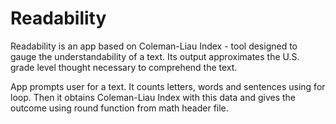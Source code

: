 # Readability
Readability is an app based on Coleman-Liau Index - tool designed to gauge the understandability of a text. Its output approximates the U.S. grade level thought necessary to comprehend the text.

App prompts user for a text. It counts letters, words and sentences using for loop. Then it obtains Coleman-Liau Index with this data and gives the outcome using round function from math header file.
